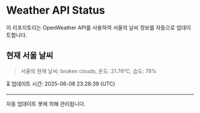 
# Weather API Status

이 리포지토리는 OpenWeather API를 사용하여 서울의 날씨 정보를 자동으로 업데이트합니다.

## 현재 서울 날씨
> 서울의 현재 날씨: broken clouds, 온도: 21.76°C, 습도: 78%

⏳ 업데이트 시간: 2025-06-08 23:28:39 (UTC)

---
자동 업데이트 봇에 의해 관리됩니다.
